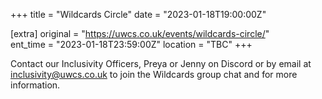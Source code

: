 +++
title = "Wildcards Circle"
date = "2023-01-18T19:00:00Z"

[extra]
original = "https://uwcs.co.uk/events/wildcards-circle/"    
ent_time = "2023-01-18T23:59:00Z"
location = "TBC"
+++

Contact our Inclusivity Officers, Preya or Jenny on Discord or by email at [inclusivity@uwcs.co.uk](mailto:inclusivity@uwcs.co.uk) to join the Wildcards group chat and for more information.
